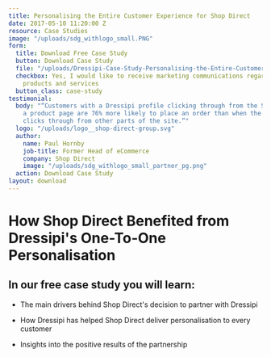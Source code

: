 ```yaml
---
title: Personalising the Entire Customer Experience for Shop Direct
date: 2017-05-10 11:20:00 Z
resource: Case Studies
image: "/uploads/sdg_withlogo_small.PNG"
form:
  title: Download Free Case Study
  button: Download Case Study
  file: "/uploads/Dressipi-Case-Study-Personalising-the-Entire-Customer-Experience-for-Shop-Direct.pdf"
  checkbox: Yes, I would like to receive marketing communications regarding Dressipi
    products and services
  button_class: case-study
testimonial:
  body: "“Customers with a Dressipi profile clicking through from the Style Hub to
    a product page are 76% more likely to place an order than when the same customer
    clicks through from other parts of the site.”"
  logo: "/uploads/logo__shop-direct-group.svg"
  author:
    name: Paul Hornby
    job-title: Former Head of eCommerce
    company: Shop Direct
    image: "/uploads/sdg_withlogo_small_partner_pg.png"
  action: Download Case Study
layout: download
---
```


# How Shop Direct Benefited from Dressipi's One-To-One Personalisation

## In our free case study you will learn:

* The main drivers behind Shop Direct's decision to partner with Dressipi

* How Dressipi has helped Shop Direct deliver personalisation to every customer

* Insights into the positive results of the partnership
